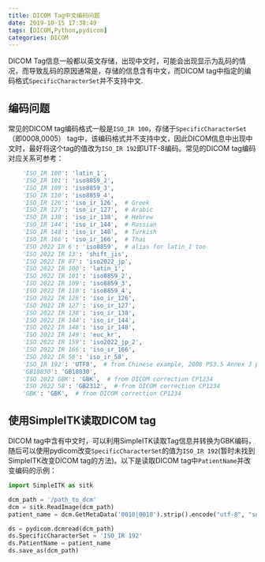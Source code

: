 ```yaml
---
title: DICOM Tag中文编码问题
date: 2019-10-15 17:38:49
tags: [DICOM,Python,pydicom]
categories: DICOM
---
```


DICOM Tag信息一般都以英文存储，出现中文时，可能会出现显示为乱码的情况，而导致乱码的原因通常是，存储的信息含有中文，而DICOM tag中指定的编码格式`SpecificCharacterSet`并不支持中文.

<!--more-->

## 编码问题

常见的DICOM tag编码格式一般是`ISO_IR 100`，存储于`SpecificCharacterSet`（即0008,0005） tag中，该编码格式并不支持中文，因此DICOM信息中出现中文时，最好将这个tag的值改为`ISO_IR 192`即UTF-8编码。常见的DICOM tag编码对应关系可参考：

```python
	'ISO_IR 100': 'latin_1',
    'ISO_IR 101': 'iso8859_2',
    'ISO_IR 109': 'iso8859_3',
    'ISO_IR 110': 'iso8859_4',
    'ISO_IR 126': 'iso_ir_126',  # Greek
    'ISO_IR 127': 'iso_ir_127',  # Arabic
    'ISO_IR 138': 'iso_ir_138',  # Hebrew
    'ISO_IR 144': 'iso_ir_144',  # Russian
    'ISO_IR 148': 'iso_ir_148',  # Turkish
    'ISO_IR 166': 'iso_ir_166',  # Thai
    'ISO 2022 IR 6': 'iso8859',  # alias for latin_1 too
    'ISO 2022 IR 13': 'shift_jis',
    'ISO 2022 IR 87': 'iso2022_jp',
    'ISO 2022 IR 100': 'latin_1',
    'ISO 2022 IR 101': 'iso8859_2',
    'ISO 2022 IR 109': 'iso8859_3',
    'ISO 2022 IR 110': 'iso8859_4',
    'ISO 2022 IR 126': 'iso_ir_126',
    'ISO 2022 IR 127': 'iso_ir_127',
    'ISO 2022 IR 138': 'iso_ir_138',
    'ISO 2022 IR 144': 'iso_ir_144',
    'ISO 2022 IR 148': 'iso_ir_148',
    'ISO 2022 IR 149': 'euc_kr',
    'ISO 2022 IR 159': 'iso2022_jp_2',
    'ISO 2022 IR 166': 'iso_ir_166',
    'ISO 2022 IR 58': 'iso_ir_58',
    'ISO_IR 192': 'UTF8',  # from Chinese example, 2008 PS3.5 Annex J p1-4
    'GB18030': 'GB18030',
    'ISO 2022 GBK': 'GBK',  # from DICOM correction CP1234
    'ISO 2022 58': 'GB2312',  # from DICOM correction CP1234
    'GBK': 'GBK',  # from DICOM correction CP1234
```

## 使用SimpleITK读取DICOM tag
DICOM tag中含有中文时，可以利用SimpleITK读取Tag信息并转换为GBK编码，随后可以使用pydicom改变`SpecificCharacterSet`的值为`ISO_IR 192`(暂时未找到SimpleITK改变DICOM tag的方法)。以下是读取DICOM tag中`PatientName`并改变编码的示例：
```python
import SimpleITK as sitk

dcm_path = '/path_to_dcm'
dcm = sitk.ReadImage(dcm_path)
patient_name = dcm.GetMetaData('0010|0010').strip().encode("utf-8", "surrogateescape").decode('gbk', 'replace')

ds = pydicom.dcmread(dcm_path)
ds.SpecificCharacterSet = 'ISO_IR 192'
ds.PatientName = patient_name
ds.save_as(dcm_path)

```


